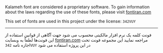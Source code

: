 Kalameh font are considered a proprietary software.
To gain information about the laws regarding the use of these fonts, please visit [fontiran.com](https://fontiran.com "fontiran.com")

This set of fonts are used in this project under the license: `342VUY`

------------

فونت کلمه يک نرم افزار مالکيتی محسوب می شود جهت آگاهی از قوانين استفاده از اين فونت‌ها لطفاً به  وبسايت
[fontiran.com](https://fontiran.com "fontiran.com")
مراجعه نماييد
اين مجموعه فونت تحت اجازه نامه
`342VUY`
در اين پروژه استفاده می شود